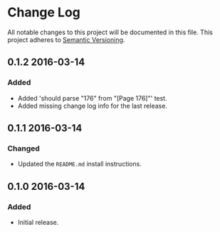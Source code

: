 Change Log
==========
All notable changes to this project will be documented in this file.
This project adheres to [Semantic Versioning](http://semver.org/).

0.1.2 2016-03-14
----------------
### Added
- Added 'should parse "176" from "[Page 176]"' test.
- Added missing change log info for the last release.

0.1.1 2016-03-14
----------------
### Changed
- Updated the `README.md` install instructions.

0.1.0 2016-03-14
----------------
### Added
- Initial release.
